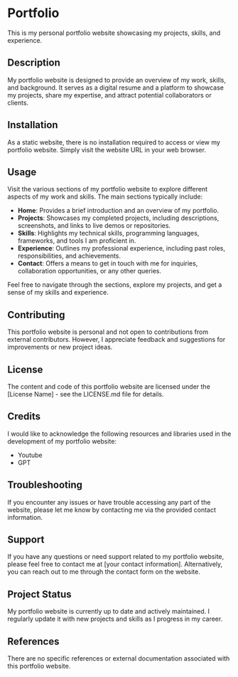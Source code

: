 # Portfolio


This is my personal portfolio website showcasing my projects, skills, and experience.

## Description

My portfolio website is designed to provide an overview of my work, skills, and background. It serves as a digital resume and a platform to showcase my projects, share my expertise, and attract potential collaborators or clients.

## Installation

As a static website, there is no installation required to access or view my portfolio website. Simply visit the website URL in your web browser.

## Usage

Visit the various sections of my portfolio website to explore different aspects of my work and skills. The main sections typically include:

- **Home**: Provides a brief introduction and an overview of my portfolio.
- **Projects**: Showcases my completed projects, including descriptions, screenshots, and links to live demos or repositories.
- **Skills**: Highlights my technical skills, programming languages, frameworks, and tools I am proficient in.
- **Experience**: Outlines my professional experience, including past roles, responsibilities, and achievements.
- **Contact**: Offers a means to get in touch with me for inquiries, collaboration opportunities, or any other queries.

Feel free to navigate through the sections, explore my projects, and get a sense of my skills and experience.

## Contributing

This portfolio website is personal and not open to contributions from external contributors. However, I appreciate feedback and suggestions for improvements or new project ideas.

## License

The content and code of this portfolio website are licensed under the [License Name] - see the LICENSE.md file for details.

## Credits

I would like to acknowledge the following resources and libraries used in the development of my portfolio website:
- Youtube
- GPT

## Troubleshooting

If you encounter any issues or have trouble accessing any part of the website, please let me know by contacting me via the provided contact information.

## Support

If you have any questions or need support related to my portfolio website, please feel free to contact me at [your contact information]. Alternatively, you can reach out to me through the contact form on the website.

## Project Status

My portfolio website is currently up to date and actively maintained. I regularly update it with new projects and skills as I progress in my career.

## References

There are no specific references or external documentation associated with this portfolio website.
